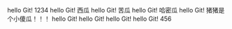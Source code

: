 hello Git!  1234
hello Git!  西瓜
hello Git!  苦瓜
hello Git!  哈密瓜
hello Git!  猪猪是个小傻瓜！！！
hello Git!
hello Git!
hello Git!
hello Git!   456
